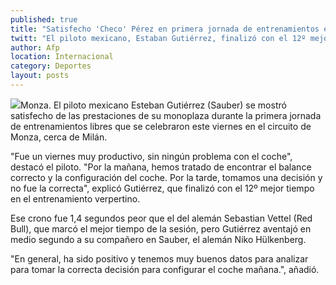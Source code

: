 ```yaml
---
published: true
title: "Satisfecho 'Checo' Pérez en primera jornada de entrenamientos en Monza"
twitt: "El piloto mexicano, Estaban Gutiérrez, finalizó con el 12º mejor tiempo en el entrenamiento verpertino."
author: Afp
location: Internacional
category: Deportes
layout: posts
---
```


![](http://i.imgur.com/cUkcHMbm.jpg)Monza. El piloto mexicano Esteban Gutiérrez (Sauber) se mostró satisfecho de las prestaciones de su monoplaza durante la primera jornada de entrenamientos libres que se celebraron este viernes en el circuito de Monza, cerca de Milán.


"Fue un viernes muy productivo, sin ningún problema con el coche", destacó el piloto. "Por la mañana, hemos tratado de encontrar el balance correcto y la configuración del coche. Por la tarde, tomamos una decisión y no fue la correcta", explicó Gutiérrez, que finalizó con el 12º mejor tiempo en el entrenamiento verpertino.

Ese crono fue 1,4 segundos peor que el del alemán Sebastian Vettel (Red Bull), que marcó el mejor tiempo de la sesión, pero Gutiérrez aventajó en medio segundo a su compañero en Sauber, el alemán Niko Hülkenberg.

"En general, ha sido positivo y tenemos muy buenos datos para analizar para tomar la correcta decisión para configurar el coche mañana.", añadió.
